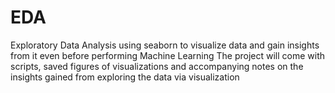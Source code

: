# EDA
Exploratory Data Analysis using seaborn to visualize data and gain insights from it even before performing Machine Learning
The project will come with scripts, saved figures of visualizations and accompanying notes on the insights gained from exploring the data via visualization
